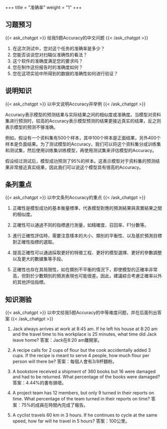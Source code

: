 +++
title = "准确率"
weight = "1"
+++
## 习题预习
{{< ask_chatgpt >}}
给我5题Accuracy的中文问题
{{< /ask_chatgpt >}}

1. 在这次测试中，您对这个任务的准确率是多少？
2. 您能否谈谈您对扫瞄仪准确性的看法？
3. 这个软件的准确度满足您的要求吗？
4. 您在制作这份报告时的准确度如何？
5. 您在这项实验中所得到的数据的准确性如何进行验证？   

## 说明知识
{{< ask_chatgpt >}}
以中文说明Accuracy并举例
{{< /ask_chatgpt >}}

Accuracy表示模型的预测结果与实际结果之间的相似度或准确度。当模型对资料集进行预测时，较高的Accuracy表示模型预测的结果更接近真实的结果，反之则表示模型的预测不够准确。

例如，假设有一个资料集有500个样本，其中100个样本是正面结果，另外400个样本是负面结果。为了测试模型的Accuracy，我们可以将这个资料集分成训练集和测试集，然后使用训练集训练模型，再使用测试集来评估模型的Accuracy。

假设经过测试后，模型成功预测了95%的样本。这表示模型对于资料集的预测结果非常接近真实结果，因此我们可以说这个模型具有很高的Accuracy。   

## 条列重点
{{< ask_chatgpt >}}
以中文条列Accuracy的重点
{{< /ask_chatgpt >}}

1. 正確性是模型成功的基本衡量標準，代表模型對應的預測結果與真實結果之間的相似度。

2. 正確性可以通過不同的指標進行測量，如精確度、召回率、F1分數等。

3. 進行正確性評估時，需要注意樣本的大小、類別的平衡性、以及基於預測目標對正確性指標的選取。

4. 提高正確性可以通過採取更好的特徵工程、更好的模型選擇、更好的參數調整以及更大的數據集等手段。

5. 正確性也存在其局限性，如在類別不平衡的情況下，即使模型的正確率非常高，但對於少數類別的預測表現也可能很差。因此，建議綜合考慮正確率以外的其他評估指標。   

## 知识测验
{{< ask_chatgpt >}}
以中文给我5题Accuracy的中等难度问题，并在后面列出答案
{{< /ask_chatgpt >}}

1. Jack always arrives at work at 8:45 am. If he left his house at 8:20 am and the travel time to his workplace is 25 minutes, what time did Jack leave home?
答案：Jack在8:20 am離開家。

2. A recipe calls for 2 cups of flour but the cook accidentally added 3 cups. If the recipe is meant to serve 4 people, how much flour per person will there be?
答案：每個人會有3/8杯麵粉。

3. A bookstore received a shipment of 360 books but 16 were damaged and had to be returned. What percentage of the books were damaged?
答案：4.44%的書有損壞。

4. A project team has 12 members, but only 9 turned in their reports on time. What percentage of the team turned in their reports on time?
答案：75%的成員在時間內完成了報告。

5. A cyclist travels 60 km in 3 hours. If he continues to cycle at the same speed, how far will he travel in 5 hours?
答案：100公里。   

